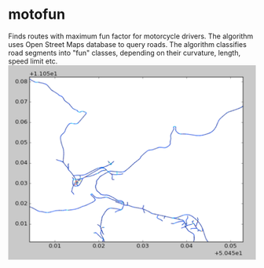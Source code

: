 # motofun
Finds routes with maximum fun factor for motorcycle drivers. The algorithm uses Open Street Maps database to query roads. The algorithm classifies road segments into "fun" classes, depending on their curvature, length, speed limit etc.
![Plot demonstrates classification of road segments into fun classes, by color](preview.png)
